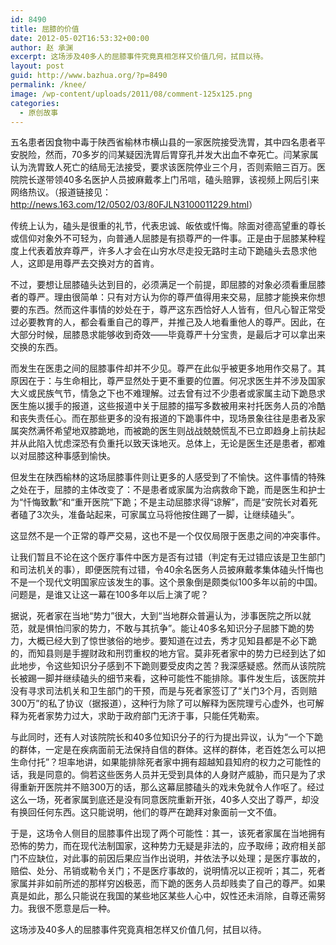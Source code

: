 ```yaml
---
id: 8490
title: 屈膝的价值
date: 2012-05-02T16:53:32+00:00
author: 赵 承渊
excerpt: 这场涉及40多人的屈膝事件究竟真相怎样又价值几何，拭目以待。
layout: post
guid: http://www.bazhua.org/?p=8490
permalink: /knee/
image: /wp-content/uploads/2011/08/comment-125x125.png
categories:
  - 原创故事
---
```

五名患者因食物中毒于陕西省榆林市横山县的一家医院接受洗胃，其中四名患者平安脱险，然而，70多岁的闫某疑因洗胃后胃穿孔并发大出血不幸死亡。闫某家属认为洗胃致人死亡的结局无法接受，要求该医院停业三个月，否则索赔三百万。医院院长遂带领40多名医护人员披麻戴孝上门吊唁，磕头赔罪，该视频上网后引来网络热议。（报道链接见：<a href="http://news.163.com/12/0502/03/80FJLN3100011229.html" target="_blank">http://news.163.com/12/0502/03/80FJLN3100011229.html</a>）

传统上认为，磕头是很重的礼节，代表忠诚、皈依或忏悔。除面对德高望重的尊长或信仰对象外不可轻为，向普通人屈膝是有损尊严的一件事。正是由于屈膝某种程度上代表着放弃尊严，许多人才会在山穷水尽走投无路时主动下跪磕头去恳求他人，这即是用尊严去交换对方的首肯。

不过，要想让屈膝磕头达到目的，必须满足一个前提，即屈膝的对象必须看重屈膝者的尊严。理由很简单：只有对方认为你的尊严值得用来交易，屈膝才能换来你想要的东西。然而这件事情的妙处在于，尊严这东西恰好人人皆有，但凡心智正常受过必要教育的人，都会看重自己的尊严，并推己及人地看重他人的尊严。因此，在大部分时候，屈膝恳求能够收到奇效——毕竟尊严十分宝贵，是最后才可以拿出来交换的东西。

而发生在医患之间的屈膝事件却并不少见。尊严在此似乎被更多地用作交易了。其原因在于：与生命相比，尊严显然处于更不重要的位置。何况求医生并不涉及国家大义或民族气节，情急之下也不难理解。过去曾有过不少患者或家属主动下跪恳求医生施以援手的报道，这些报道中关于屈膝的描写多数被用来衬托医务人员的冷酷和丧失责任心。而在那些更多的没有报道的下跪事件中，现场景象往往是患者及家属突然满怀希望地双膝跪地，而被跪的医生则战战兢兢慌乱不已立即趋身上前扶起并从此陷入忧虑深恐有负重托以致天诛地灭。总体上，无论是医生还是患者，都难以对屈膝这种事感到愉快。

但发生在陕西榆林的这场屈膝事件则让更多的人感受到了不愉快。这件事情的特殊之处在于，屈膝的主体改变了：不是患者或家属为治病救命下跪，而是医生和护士为“忏悔致歉”和“重开医院”下跪；不是主动屈膝求得“谅解”，而是“安院长对着死者磕了3次头，准备站起来，可家属立马将他按住踢了一脚，让继续磕头”。

这显然不是一个正常的尊严交易，这也不是一个仅仅局限于医患之间的冲突事件。

<div style="display: none">
</div>

让我们暂且不论在这个医疗事件中医方是否有过错（判定有无过错应该是卫生部门和司法机关的事），即便医院有过错，令40余名医务人员披麻戴孝集体磕头忏悔也不是一个现代文明国家应该发生的事。这个景象倒是颇类似100多年以前的中国。问题是，是谁又让这一幕在100多年以后上演了呢？

据说，死者家在当地“势力”很大，大到“当地群众普遍认为，涉事医院之所以就范，就是惧怕闫家的势力，不敢与其抗争”。能让40多名知识分子屈膝下跪的势力，大概已经大到了惊世骇俗的地步。要知道在过去，秀才见知县都是不必下跪的，而知县则是手握财政和刑罚重权的地方官。莫非死者家中的势力已经到达了如此地步，令这些知识分子感到不下跪则要受皮肉之苦？我深感疑惑。然而从该院院长被踢一脚并继续磕头的细节来看，这种可能性不能排除。事件发生后，该医院并没有寻求司法机关和卫生部门的干预，而是与死者家签订了“关门3个月，否则赔300万”的私了协议（据报道），这种行为除了可以解释为医院理亏心虚外，也可解释为死者家势力过大，求助于政府部门无济于事，只能任凭勒索。

与此同时，还有人对该院院长和40多位知识分子的行为提出异议，认为“一个下跪的群体，一定是在疾病面前无法保持自信的群体。这样的群体，老百姓怎么可以把生命付托”？坦率地讲，如果能排除死者家中拥有超越知县知府的权力之可能性的话，我是同意的。倘若这些医务人员并无受到具体的人身财产威胁，而只是为了求得重新开医院并不赔300万的话，那么这幕屈膝磕头的戏未免就令人作呕了。经过这么一场，死者家属到底还是没有同意医院重新开张，40多人交出了尊严，却没有换回任何东西。这只能说明，他们的尊严在跪拜对象面前一文不值。

于是，这场令人侧目的屈膝事件出现了两个可能性：其一，该死者家属在当地拥有恐怖的势力，而在现代法制国家，这种势力无疑是非法的，应予取缔；政府相关部门不应缺位，对此事的前因后果应当作出说明，并依法予以处理；是医疗事故的，赔偿、处分、吊销或勒令关门；不是医疗事故的，说明情况以正视听；其二，死者家属并非如前所述的那样穷凶极恶，而下跪的医务人员却贱卖了自己的尊严。如果真是如此，那么只能说在我国的某些地区某些人心中，奴性还未消除，自尊还需努力。我很不愿意是后一种。

这场涉及40多人的屈膝事件究竟真相怎样又价值几何，拭目以待。

<div style="display: none">
  zp8497586rq
</div>

